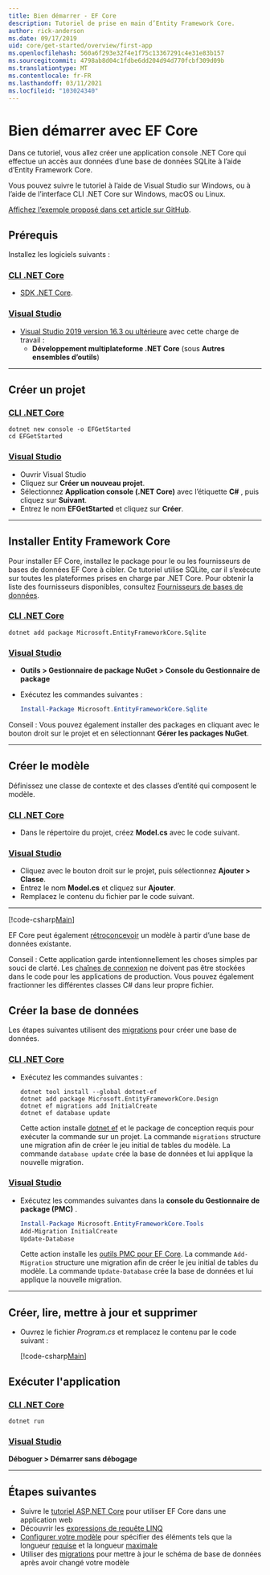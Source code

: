 ```yaml
---
title: Bien démarrer - EF Core
description: Tutoriel de prise en main d’Entity Framework Core.
author: rick-anderson
ms.date: 09/17/2019
uid: core/get-started/overview/first-app
ms.openlocfilehash: 560a6f293e32f4e1f75c13367291c4e31e83b157
ms.sourcegitcommit: 4798ab8d04c1fdbe6dd204d94d770fcbf309d09b
ms.translationtype: MT
ms.contentlocale: fr-FR
ms.lasthandoff: 03/11/2021
ms.locfileid: "103024340"
---
```

# <a name="getting-started-with-ef-core"></a>Bien démarrer avec EF Core

Dans ce tutoriel, vous allez créer une application console .NET Core qui effectue un accès aux données d’une base de données SQLite à l’aide d’Entity Framework Core.

Vous pouvez suivre le tutoriel à l’aide de Visual Studio sur Windows, ou à l’aide de l’interface CLI .NET Core sur Windows, macOS ou Linux.

[Affichez l’exemple proposé dans cet article sur GitHub](https://github.com/dotnet/EntityFramework.Docs/tree/main/samples/core/GetStarted).

## <a name="prerequisites"></a>Prérequis

Installez les logiciels suivants :

### <a name="net-core-cli"></a>[CLI .NET Core](#tab/netcore-cli)

* [SDK .NET Core](https://www.microsoft.com/net/download/core).

### <a name="visual-studio"></a>[Visual Studio](#tab/visual-studio)

* [Visual Studio 2019 version 16.3 ou ultérieure](https://www.visualstudio.com/downloads/) avec cette charge de travail :
  * **Développement multiplateforme .NET Core** (sous **Autres ensembles d’outils**)

---

## <a name="create-a-new-project"></a>Créer un projet

### <a name="net-core-cli"></a>[CLI .NET Core](#tab/netcore-cli)

```dotnetcli
dotnet new console -o EFGetStarted
cd EFGetStarted
```

### <a name="visual-studio"></a>[Visual Studio](#tab/visual-studio)

* Ouvrir Visual Studio
* Cliquez sur **Créer un nouveau projet**.
* Sélectionnez **Application console (.NET Core)** avec l’étiquette **C#** , puis cliquez sur **Suivant**.
* Entrez le nom **EFGetStarted** et cliquez sur **Créer**.

---

## <a name="install-entity-framework-core"></a>Installer Entity Framework Core

Pour installer EF Core, installez le package pour le ou les fournisseurs de bases de données EF Core à cibler. Ce tutoriel utilise SQLite, car il s’exécute sur toutes les plateformes prises en charge par .NET Core. Pour obtenir la liste des fournisseurs disponibles, consultez [Fournisseurs de bases de données](xref:core/providers/index).

### <a name="net-core-cli"></a>[CLI .NET Core](#tab/netcore-cli)

```dotnetcli
dotnet add package Microsoft.EntityFrameworkCore.Sqlite
```

### <a name="visual-studio"></a>[Visual Studio](#tab/visual-studio)

* **Outils > Gestionnaire de package NuGet > Console du Gestionnaire de package**
* Exécutez les commandes suivantes :

  ```powershell
  Install-Package Microsoft.EntityFrameworkCore.Sqlite
  ```

Conseil : Vous pouvez également installer des packages en cliquant avec le bouton droit sur le projet et en sélectionnant **Gérer les packages NuGet**.

---

## <a name="create-the-model"></a>Créer le modèle

Définissez une classe de contexte et des classes d’entité qui composent le modèle.

### <a name="net-core-cli"></a>[CLI .NET Core](#tab/netcore-cli)

* Dans le répertoire du projet, créez **Model.cs** avec le code suivant.

### <a name="visual-studio"></a>[Visual Studio](#tab/visual-studio)

* Cliquez avec le bouton droit sur le projet, puis sélectionnez **Ajouter > Classe**.
* Entrez le nom **Model.cs** et cliquez sur **Ajouter**.
* Remplacez le contenu du fichier par le code suivant.

---

[!code-csharp[Main](../../../../samples/core/GetStarted/Model.cs)]

EF Core peut également [rétroconcevoir](xref:core/managing-schemas/scaffolding) un modèle à partir d’une base de données existante.

Conseil : Cette application garde intentionnellement les choses simples par souci de clarté. Les [chaînes de connexion](xref:core/miscellaneous/connection-strings) ne doivent pas être stockées dans le code pour les applications de production. Vous pouvez également fractionner les différentes classes C# dans leur propre fichier.

## <a name="create-the-database"></a>Créer la base de données

Les étapes suivantes utilisent des [migrations](xref:core/managing-schemas/migrations/index) pour créer une base de données.

### <a name="net-core-cli"></a>[CLI .NET Core](#tab/netcore-cli)

* Exécutez les commandes suivantes :

  ```dotnetcli
  dotnet tool install --global dotnet-ef
  dotnet add package Microsoft.EntityFrameworkCore.Design
  dotnet ef migrations add InitialCreate
  dotnet ef database update
  ```

  Cette action installe [dotnet ef](xref:core/cli/dotnet) et le package de conception requis pour exécuter la commande sur un projet. La commande `migrations` structure une migration afin de créer le jeu initial de tables du modèle. La commande `database update` crée la base de données et lui applique la nouvelle migration.

### <a name="visual-studio"></a>[Visual Studio](#tab/visual-studio)

* Exécutez les commandes suivantes dans la **console du Gestionnaire de package (PMC)** .

  ```powershell
  Install-Package Microsoft.EntityFrameworkCore.Tools
  Add-Migration InitialCreate
  Update-Database
  ```

  Cette action installe les [outils PMC pour EF Core](xref:core/cli/powershell). La commande `Add-Migration` structure une migration afin de créer le jeu initial de tables du modèle. La commande `Update-Database` crée la base de données et lui applique la nouvelle migration.

---

## <a name="create-read-update--delete"></a>Créer, lire, mettre à jour et supprimer

* Ouvrez le fichier *Program.cs* et remplacez le contenu par le code suivant :

  [!code-csharp[Main](../../../../samples/core/GetStarted/Program.cs)]

## <a name="run-the-app"></a>Exécuter l'application

### <a name="net-core-cli"></a>[CLI .NET Core](#tab/netcore-cli)

```dotnetcli
dotnet run
```

### <a name="visual-studio"></a>[Visual Studio](#tab/visual-studio)

**Déboguer > Démarrer sans débogage**

---

## <a name="next-steps"></a>Étapes suivantes

* Suivre le [tutoriel ASP.NET Core](/aspnet/core/data/ef-rp/intro) pour utiliser EF Core dans une application web
* Découvrir les [expressions de requête LINQ](/dotnet/csharp/programming-guide/concepts/linq/basic-linq-query-operations)
* [Configurer votre modèle](xref:core/modeling/index) pour spécifier des éléments tels que la longueur [requise](xref:core/modeling/entity-properties#required-and-optional-properties) et la longueur [maximale](xref:core/modeling/entity-properties#maximum-length)
* Utiliser des [migrations](xref:core/managing-schemas/migrations/index) pour mettre à jour le schéma de base de données après avoir changé votre modèle
